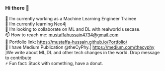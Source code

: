 ### Hi there 👋
🔭 I’m currently working as a Machine Learning Engineer Trainee <br>
🌱 I’m currently learning Neo4j <br>
👯 I’m looking to collaborate on ML and DL with realworld usecase. <br>
📫 How to reach me: mustaffahussain4734@gmail.com<br>
🔨 Portfolio link: https://mustaffa-hussain.github.io/Portfolio/ <br>
💬 I have Medium Publication @theCyPhy.[ https://medium.com/thecyphy ]We write about ML,DL and other tech changes in the world. Drop message to contribute<br>
⚡ Fun fact: Stuck with something, have a donut.<br>

<!--
**mustaffa-hussain/mustaffa-hussain** is a ✨ _special_ ✨ repository because its `README.md` (this file) appears on your GitHub profile.

Here are some ideas to get you started:

- 🔭 I’m currently working on ...
- 🌱 I’m currently learning ...
- 👯 I’m looking to collaborate on ...
- 🤔 I’m looking for help with ...
- 💬 Ask me about ...
- 📫 How to reach me: ...
- 😄 Pronouns: ...
- ⚡ Fun fact: ...
-->
